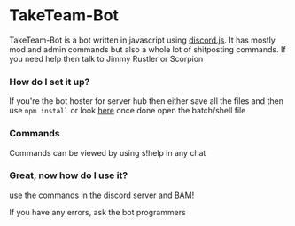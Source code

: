 # TakeTeam-Bot

TakeTeam-Bot is a bot written in javascript using [discord.js](https://github.com/hydrabolt/discord.js "discord.js library"). It has mostly mod and admin commands but also a whole lot of shitposting commands. If you need help then talk to Jimmy Rustler or Scorpion

### How do I set it up?

If you're the bot hoster for server hub then either save all the files and then use ```npm install``` or look [here](https://github.com/TakeTeam/taketeam-bot/edit/stable/requirements.md) once done open the batch/shell file

### Commands

Commands can be viewed by using s!help in any chat

### Great, now how do I use it?
use the commands in the discord server and BAM!

If you have any errors, ask the bot programmers
